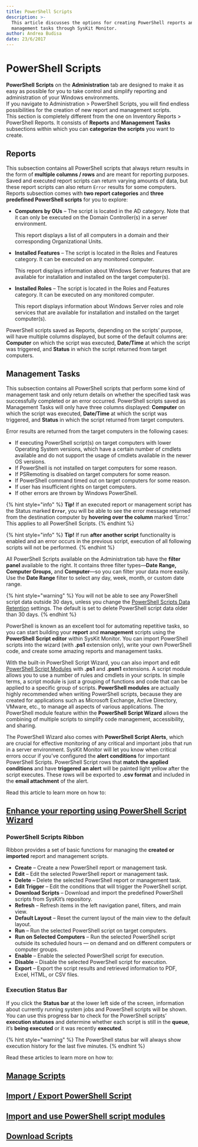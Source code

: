 ```yaml
---
title: PowerShell Scripts
description: >-
  This article discusses the options for creating PowerShell reports and
  management tasks through SysKit Monitor.
author: Andrea Budisa
date: 23/6/2017
---
```


# PowerShell Scripts

**PowerShell Scripts** on the **Administration** tab are designed to make it as easy as possible for you to take control and simplify reporting and administration of your Windows environments.  
If you navigate to Administration &gt; PowerShell Scripts, you will find endless possibilities for the creation of new report and management scripts.  
This section is completely different from the one on Inventory Reports &gt; PowerShell Reports. It consists of **Reports** and **Management Tasks** subsections within which you can **categorize the scripts** you want to create.

## Reports

This subsection contains all PowerShell scripts that always return results in the form of **multiple columns / rows** and are meant for reporting purposes. Saved and executed report scripts can return varying amounts of data, but these report scripts can also return `Error` results for some computers.  
Reports subsection comes with **two report categories** and **three predefined PowerShell scripts** for you to explore:

* **Computers by OUs** – The script is located in the AD category. Note that it can only be executed on the Domain Controller\(s\) in a server environment.

  This report displays a list of all computers in a domain and their corresponding Organizational Units.

* **Installed Features** – The script is located in the Roles and Features category. It can be executed on any monitored computer.

  This report displays information about Windows Server features that are available for installation and installed on the target computer\(s\).

* **Installed Roles** – The script is located in the Roles and Features category. It can be executed on any monitored computer.

  This report displays information about Windows Server roles and role services that are available for installation and installed on the target computer\(s\).

PowerShell scripts saved as Reports, depending on the scripts’ purpose, will have multiple columns displayed, but some of the default columns are: **Computer** on which the script was executed, **Date/Time** at which the script was triggered, and **Status** in which the script returned from target computers.

## Management Tasks

This subsection contains all PowerShell scripts that perform some kind of management task and only return details on whether the specified task was successfully completed or an error occurred. PowerShell scripts saved as Management Tasks will only have three columns displayed: **Computer** on which the script was executed, **Date/Time** at which the script was triggered, and **Status** in which the script returned from target computers.

Error results are returned from the target computers in the following cases:

* If executing PowerShell script\(s\) on target computers with lower Operating System versions, which have a certain number of cmdlets available and do not support the usage of cmdlets available in the newer OS versions.
* If PowerShell is not installed on target computers for some reason.
* If PSRemoting is disabled on target computers for some reason.
* If PowerShell command timed out on target computers for some reason.
* If user has insufficient rights on target computers.
* If other errors are thrown by Windows PowerShell.

{% hint style="info" %}
**Tip!** If an executed report or management script has the Status marked **`Error`**, you will be able to see the error message returned from the destination computer by **hovering over the column** marked ‘Error.’ This applies to all PowerShell Scripts.
{% endhint %}

{% hint style="info" %}
**Tip!** If run **after another script** functionality is enabled and an error occurs in the previous script, execution of all following scripts will not be performed.
{% endhint %}

All PowerShell Scripts available on the Administration tab have the **filter panel** available to the right. It contains three filter types—**Date Range, Computer Groups,** and **Computer**—so you can filter your data more easily. Use the **Date Range** filter to select any day, week, month, or custom date range.

{% hint style="warning" %}
You will not be able to see any PowerShell script data outside 30 days, unless you change the [PowerShell Scripts Data Retention](../backstage-screen/configuration/options.md#data-retention) settings. The default is set to delete PowerShell script data older than 30 days.
{% endhint %}

PowerShell is known as an excellent tool for automating repetitive tasks, so you can start building your **report** and **management** scripts using the **PowerShell Script editor** within SysKit Monitor. You can import PowerShell scripts into the wizard \(with **.ps1** extension only\), write your own PowerShell code, and create some amazing reports and management tasks.

With the built-in PowerShell Script Wizard, you can also import and edit [PowerShell Script Modules](../../how-to/powershell-scripts/import-and-use-ps-script-modules.md) with **.ps1** and **.psm1** extensions. A script module allows you to use a number of rules and cmdlets in your scripts. In simple terms, a script module is just a grouping of functions and code that can be applied to a specific group of scripts. **PowerShell modules** are actually highly recommended when writing PowerShell scripts, because they are created for applications such as Microsoft Exchange, Active Directory, VMware, etc., to manage all aspects of various applications. The PowerShell module feature within the **PowerShell Script Wizard** allows the combining of multiple scripts to simplify code management, accessibility, and sharing.

The PowerShell Wizard also comes with **PowerShell Script Alerts**, which are crucial for effective monitoring of any critical and important jobs that run in a server environment. SysKit Monitor will let you know when critical errors occur if you’ve configured the **alert conditions** for important PowerShell Scripts. PowerShell Script rows that **match the applied conditions** and have **triggered an alert** will be painted light yellow after the script executes. These rows will be exported to **.csv format** and included in the **email attachment** of the alert.

Read this article to learn more on how to:

## [Enhance your reporting using PowerShell Script Wizard](../../how-to/powershell-scripts/powershell-wizard.md)

### PowerShell Scripts Ribbon

Ribbon provides a set of basic functions for managing the **created or imported** report and management scripts.

* **Create** – Create a new PowerShell report or management task.
* **Edit** – Edit the selected PowerShell report or management task.
* **Delete** – Delete the selected PowerShell report or management task.
* **Edit Trigger** – Edit the conditions that will trigger the PowerShell script.
* **Download Scripts** – Download and import the predefined PowerShell scripts from SysKit’s repository.
* **Refresh** – Refresh items in the left navigation panel, filters, and main view.
* **Default Layout** – Reset the current layout of the main view to the default layout.
* **Run** – Run the selected PowerShell script on target computers.
* **Run on Selected Computers** – Run the selected PowerShell script outside its scheduled hours — on demand and on different computers or computer groups.
* **Enable** – Enable the selected PowerShell script for execution.
* **Disable** – Disable the selected PowerShell script for execution.
* **Export** – Export the script results and retrieved information to PDF, Excel, HTML, or CSV files.

### Execution Status Bar

If you click the **Status bar** at the lower left side of the screen, information about currently running system jobs and PowerShell scripts will be shown. You can use this progress bar to check for the PowerShell scripts’ **execution statuses** and determine whether each script is still in the **queue**, it’s **being executed** or it was recently **executed**.

{% hint style="warning" %}
The PowerShell status bar will always show execution history for the last five minutes.
{% endhint %}

Read these articles to learn more on how to:

## [Manage Scripts](../../how-to/powershell-scripts/manage-scripts.md)

## [Import / Export PowerShell Script](../../how-to/powershell-scripts/import-ps-script.md)

## [Import and use PowerShell script modules](../../how-to/powershell-scripts/import-and-use-ps-script-modules.md)

## [Download Scripts](../../how-to/powershell-scripts/download-scripts.md)

